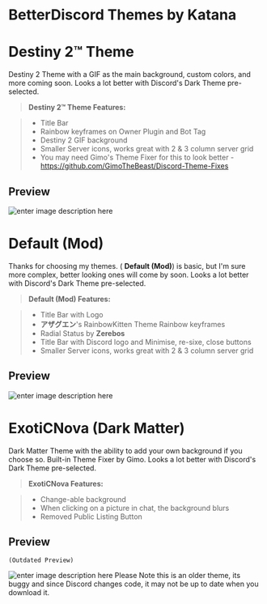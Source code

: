 # BetterDiscord Themes by Katana

Destiny 2™ Theme
===================
Destiny 2 Theme with a GIF as the main background, custom colors, and more coming soon.
Looks a lot better with Discord's Dark Theme pre-selected.
> ****Destiny 2™ Theme** Features:**

> - Title Bar
> - Rainbow keyframes on Owner Plugin and Bot Tag
> - Destiny 2 GIF background
> - Smaller Server icons, works great with 2 & 3 column server grid
> - You may need Gimo's Theme Fixer for this to look better - https://github.com/GimoTheBeast/Discord-Theme-Fixes

Preview
-------------
![enter image description here](http://www.exoticmods.us/img/github/BD-Themes/Capture3.PNG)

Default (Mod)
===================
Thanks for choosing my themes. (<i class="icon-file"></i> **Default (Mod)**) is basic, but I'm sure more complex, better looking ones will come by soon.
Looks a lot better with Discord's Dark Theme pre-selected.
> ****Default (Mod)** Features:**

> - Title Bar with Logo
> - **アザグエン**'s RainbowKitten Theme Rainbow keyframes
> - Radial Status by **Zerebos**
> - Title Bar with Discord logo and Minimise, re-sixe, close buttons
> - Smaller Server icons, works great with 2 & 3 column server grid

Preview
-------------
![enter image description here](http://www.exoticmods.us/img/github/BD-Themes/Capture1.PNG)

ExotiCNova (Dark Matter)
===================
Dark Matter Theme with the ability to add your own background if you choose so. Built-in Theme Fixer by Gimo.
Looks a lot better with Discord's Dark Theme pre-selected.
> ****ExotiCNova** Features:**

> - Change-able background
> - When clicking on a picture in chat, the background blurs
> - Removed Public Listing Button

Preview
-------------
    (Outdated Preview)
![enter image description here](http://www.exoticmods.us/img/github/BD-Themes/Capture2.PNG)
Please Note this is an older theme, its buggy and since Discord changes code, it may not be up to date when you download it.
